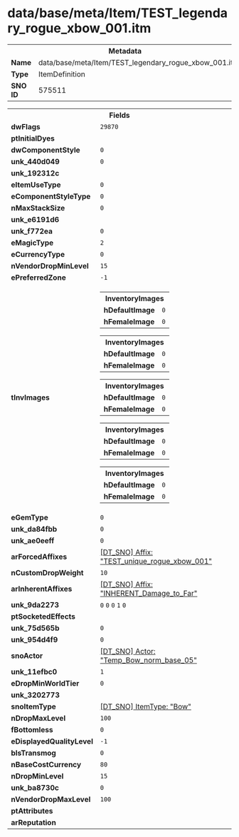 <h1>data/base/meta/Item/TEST_legendary_rogue_xbow_001.itm</h1><table><tr><th colspan="100%">Metadata</th></tr><tr><td><b>Name</b></td><td>data/base/meta/Item/TEST_legendary_rogue_xbow_001.itm</td></tr><tr><td><b>Type</b></td><td>ItemDefinition</td></tr><tr><td><b>SNO ID</b></td><td>575511</td></tr></table>

<table><tr><th colspan="100%">Fields</th></tr><tr><td><b>dwFlags</b></td><td><code>29870</code></td></tr><tr><td><b>ptInitialDyes</b></td><td></td></tr><tr><td><b>dwComponentStyle</b></td><td><code>0</code></td></tr><tr><td><b>unk_440d049</b></td><td><code>0</code></td></tr><tr><td><b>unk_192312c</b></td><td></td></tr><tr><td><b>eItemUseType</b></td><td><code>0</code></td></tr><tr><td><b>eComponentStyleType</b></td><td><code>0</code></td></tr><tr><td><b>nMaxStackSize</b></td><td><code>0</code></td></tr><tr><td><b>unk_e6191d6</b></td><td></td></tr><tr><td><b>unk_f772ea</b></td><td><code>0</code></td></tr><tr><td><b>eMagicType</b></td><td><code>2</code></td></tr><tr><td><b>eCurrencyType</b></td><td><code>0</code></td></tr><tr><td><b>nVendorDropMinLevel</b></td><td><code>15</code></td></tr><tr><td><b>ePreferredZone</b></td><td><code>-1</code></td></tr><tr><td><b>tInvImages</b></td><td><table><tr><th colspan="100%">InventoryImages</th></tr><tr><td><b>hDefaultImage</b></td><td><code>0</code></td></tr><tr><td><b>hFemaleImage</b></td><td><code>0</code></td></tr></table>


<table><tr><th colspan="100%">InventoryImages</th></tr><tr><td><b>hDefaultImage</b></td><td><code>0</code></td></tr><tr><td><b>hFemaleImage</b></td><td><code>0</code></td></tr></table>


<table><tr><th colspan="100%">InventoryImages</th></tr><tr><td><b>hDefaultImage</b></td><td><code>0</code></td></tr><tr><td><b>hFemaleImage</b></td><td><code>0</code></td></tr></table>


<table><tr><th colspan="100%">InventoryImages</th></tr><tr><td><b>hDefaultImage</b></td><td><code>0</code></td></tr><tr><td><b>hFemaleImage</b></td><td><code>0</code></td></tr></table>


<table><tr><th colspan="100%">InventoryImages</th></tr><tr><td><b>hDefaultImage</b></td><td><code>0</code></td></tr><tr><td><b>hFemaleImage</b></td><td><code>0</code></td></tr></table>


</td></tr><tr><td><b>eGemType</b></td><td><code>0</code></td></tr><tr><td><b>unk_da84fbb</b></td><td><code>0</code></td></tr><tr><td><b>unk_ae0eeff</b></td><td><code>0</code></td></tr><tr><td><b>arForcedAffixes</b></td><td><a href="..\Affix\TEST_unique_rogue_xbow_001.aff.md">[DT_SNO] Affix: "TEST_unique_rogue_xbow_001"</a>
</td></tr><tr><td><b>nCustomDropWeight</b></td><td><code>10</code></td></tr><tr><td><b>arInherentAffixes</b></td><td><a href="..\Affix\INHERENT_Damage_to_Far.aff.md">[DT_SNO] Affix: "INHERENT_Damage_to_Far"</a>
</td></tr><tr><td><b>unk_9da2273</b></td><td><code>0</code>
<code>0</code>
<code>0</code>
<code>1</code>
<code>0</code>
</td></tr><tr><td><b>ptSocketedEffects</b></td><td></td></tr><tr><td><b>unk_75d565b</b></td><td><code>0</code></td></tr><tr><td><b>unk_954d4f9</b></td><td><code>0</code></td></tr><tr><td><b>snoActor</b></td><td><a href="..\Actor\Temp_Bow_norm_base_05.acr.md">[DT_SNO] Actor: "Temp_Bow_norm_base_05"</a></td></tr><tr><td><b>unk_11efbc0</b></td><td><code>1</code></td></tr><tr><td><b>eDropMinWorldTier</b></td><td><code>0</code></td></tr><tr><td><b>unk_3202773</b></td><td></td></tr><tr><td><b>snoItemType</b></td><td><a href="..\ItemType\Bow.itt.md">[DT_SNO] ItemType: "Bow"</a></td></tr><tr><td><b>nDropMaxLevel</b></td><td><code>100</code></td></tr><tr><td><b>fBottomless</b></td><td><code>0</code></td></tr><tr><td><b>eDisplayedQualityLevel</b></td><td><code>-1</code></td></tr><tr><td><b>bIsTransmog</b></td><td><code>0</code></td></tr><tr><td><b>nBaseCostCurrency</b></td><td><code>80</code></td></tr><tr><td><b>nDropMinLevel</b></td><td><code>15</code></td></tr><tr><td><b>unk_ba8730c</b></td><td><code>0</code></td></tr><tr><td><b>nVendorDropMaxLevel</b></td><td><code>100</code></td></tr><tr><td><b>ptAttributes</b></td><td></td></tr><tr><td><b>arReputation</b></td><td></td></tr></table>

